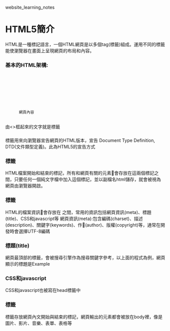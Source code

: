 website_learning_notes
# HTML5簡介
HTML是一種標記語言，一個HTML網頁是以多個tag(標籤)組成。運用不同的標籤能使瀏覽器在畫面上呈現網頁的布局和內容。
### 基本的HTML架構:
<code>
  <!DOCTYPE HTML>
  <html>
    <head>
      <metacharset="UTF-8">
      <title> Example </title>
    </head>
    <body>
      網頁內容
    </body>
  </html>
</code>
由<>框起來的文字就是標籤

### <!DOCTYPE HTML>
標籤用來向瀏覽器宣告網頁的HTML版本，宣告 Document Type Definition, DTD(文件類型定義)。此為HTML5的宣告方式

### <html> </html>標籤
HTML檔案開始和結束的標記，所有和網頁有關的元素會存放在這兩個標記之間，只要任何一個純文字檔中加入這個標記，並以副檔名html儲存，就會被視為網頁由瀏覽器開啟。

### <head>標籤
  HTML的檔案資訊會存放在<head> </head>之間，常用的資訊包括網頁資訊(meta)、標題(title)、CSS和javascript等
  網頁資訊(meta):包含編碼(charset)、描述(description)、關鍵字(keywords)、作(author)、版權(copyright)等，通常在開發時會選擇UTF-8編碼
  
### 標題(title)
網頁最頂部的標籤，會被搜尋引擎作為搜尋關鍵字參考，以上面的程式為例，網頁顯示的標題是Example
### CSS和javascript
CSS和javascript也被寫在head標籤中

### <body>標籤
  <body>標籤存放網頁內文開始與結束的標記，網頁輸出的元素都會被放在body裡，像是圖片、影片、音樂、表單、表格等
